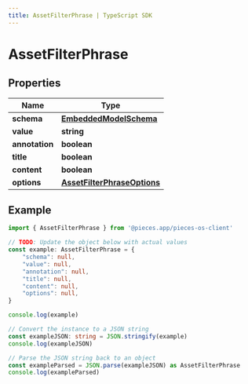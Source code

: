 ```yaml
---
title: AssetFilterPhrase | TypeScript SDK
---
```



# AssetFilterPhrase


## Properties

Name | Type
------------ | -------------
**schema** | [**EmbeddedModelSchema**](EmbeddedModelSchema)
**value** | **string**
**annotation** | **boolean**
**title** | **boolean**
**content** | **boolean**
**options** | [**AssetFilterPhraseOptions**](AssetFilterPhraseOptions)

## Example

```typescript
import { AssetFilterPhrase } from '@pieces.app/pieces-os-client'

// TODO: Update the object below with actual values
const example: AssetFilterPhrase = {
    "schema": null,
    "value": null,
    "annotation": null,
    "title": null,
    "content": null,
    "options": null,
}

console.log(example)

// Convert the instance to a JSON string
const exampleJSON: string = JSON.stringify(example)
console.log(exampleJSON)

// Parse the JSON string back to an object
const exampleParsed = JSON.parse(exampleJSON) as AssetFilterPhrase
console.log(exampleParsed)
```


